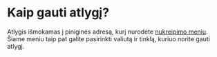 # Kaip gauti atlygį?

Atlygis išmokamas į piniginės adresą, kurį nurodėte [nukreipimo meniu](https://app.request.finance/referral). Šiame meniu taip pat galite pasirinkti valiutą ir tinklą, kuriuo norite gauti atlygį.
